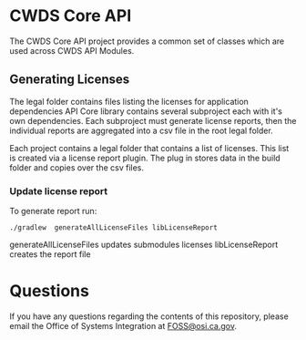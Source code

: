 # CWDS Core API

The CWDS Core API project provides a common set of classes which are used across CWDS API Modules.

## Generating Licenses
The legal folder contains files listing the licenses for application dependencies API Core library contains several subproject each with it's own dependencies. Each subproject must generate license reports, then the individual reports are aggregated into a csv file in the root legal folder.

Each project contains a legal folder that contains a list of licenses. This list is created via a license report plugin. The plug in stores data in the build folder and copies over the csv files.

### Update license report
To generate report run:

```./gradlew  generateAllLicenseFiles libLicenseReport```

generateAllLicenseFiles updates submodules licenses
libLicenseReport creates the report file

# Questions

If you have any questions regarding the contents of this repository, please email the Office of Systems Integration at FOSS@osi.ca.gov.
